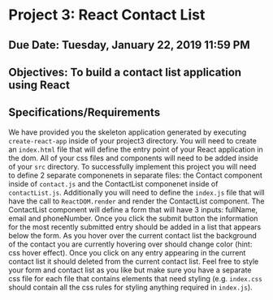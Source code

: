# Project 3: React Contact List
## Due Date: Tuesday, January 22, 2019 11:59 PM
## Objectives: To build a contact list application using React
## Specifications/Requirements
We have provided you the skeleton application generated by executing `create-react-app` inside of your project3 directory. You will need to create an `index.html` file that will define the entry point of your React application in the dom.
All of your css files and components will need to be added inside of your `src` directory. To successfully implement this project you will need to define 2 separate componenets in separate files: the Contact component inside of `contact.js` and the ContactList componenet inside of `contactList.js`. Additionally you will need to define the `index.js` file that will have the call to `ReactDOM.render` and render the ContactList component.
The ContactList component will define a form that will have 3 inputs: fullName, email and phoneNumber. Once you click the submit button the information for the most recently submitted entry should be added in a list that appears below the form. As you hover over the current contact list the background of the contact you are currently hovering over should change color (hint: css hover effect). Once you click on any entry appearing in the current contact list it should deleted from the current contact list.
Feel free to style your form and contact list as you like but make sure you have a separate css file for each file that contains elements that need styling (e.g. `index.css` should contain all the css rules for styling anything required in `index.js`).
